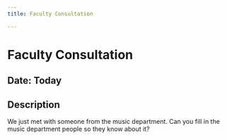 ```yaml
---
title: Faculty Consultation

---
```


# Faculty Consultation
## Date: Today
## Description
We just met with someone from the music department. Can you fill in the music department people so they know about it?